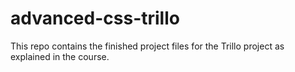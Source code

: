 # advanced-css-trillo
This repo contains the finished project files for the Trillo project as explained in the course.
